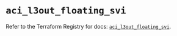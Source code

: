 # `aci_l3out_floating_svi`

Refer to the Terraform Registry for docs: [`aci_l3out_floating_svi`](https://registry.terraform.io/providers/ciscodevnet/aci/2.17.0/docs/resources/l3out_floating_svi).

